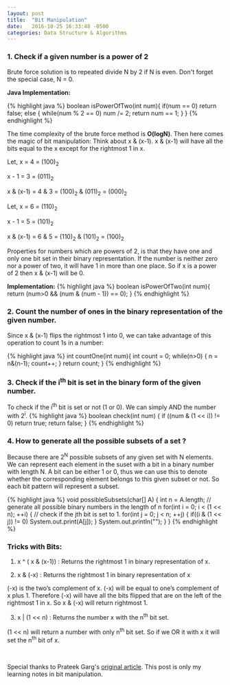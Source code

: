 ```yaml
---
layout: post
title:  "Bit Manipulation"
date:   2016-10-25 16:33:48 -0500
categories: Data Structure & Algorithms
---
```

### 1. Check if a given number is a power of 2
Brute force solution is to repeated divide N by 2 if N is even. Don't forget the special case, N = 0.

**Java Implementation:**

{% highlight java %}
boolean isPowerOfTwo(int num){
  if(num == 0) return false;
  else {
    while(num % 2 == 0) num /= 2;
    return num == 1;
  }
}
{% endhighlight %}

The time complexity of the brute force method is **O(logN)**.
Then here comes the magic of bit manipulation:
Think about x & (x-1). x & (x-1) will have all the bits equal to the x except for the rightmost 1 in x.

Let, x = 4 = (100)<sub>2</sub>

x - 1 = 3 = (011)<sub>2</sub>

x & (x-1) = 4 & 3 = (100)<sub>2</sub> & (011)<sub>2</sub> = (000)<sub>2</sub>

Let, x = 6 = (110)<sub>2</sub>

x - 1 = 5 = (101)<sub>2</sub>

x & (x-1) = 6 & 5 = (110)<sub>2</sub> & (101)<sub>2</sub> = (100)<sub>2</sub>

Properties for numbers which are powers of 2, is that they have one and only one bit set in their binary representation. If the number is neither zero nor a power of two, it will have 1 in more than one place. So if x is a power of 2 then x & (x-1) will be 0.

**Implementation:**
{% highlight java %}
boolean isPowerOfTwo(int num){
  return (num>0 && (num & (num - 1)) == 0);
}
{% endhighlight %}


### 2. Count the number of ones in the binary representation of the given number.

Since x & (x-1) flips the rightmost 1 into 0, we can take advantage of this operation to count 1s in a number:

{% highlight java %}
int countOne(int num){
  int count = 0;
  while(n>0) {
    n = n&(n-1);
    count++;
  }
  return count;
}
{% endhighlight %}


### 3. Check if the i<sup>th</sup> bit is set in the binary form of the given number.

To check if the i<sup>th</sup> bit is set or not (1 or 0). We can simply AND the number with 2<sup>i</sup>.
{% highlight java %}
boolean check(int num) {
  if ((num & (1 << i)) != 0) return true;
  return false;
}
{% endhighlight %}

### 4. How to generate all the possible subsets of a set ?
Because there are 2<sup>N</sup> possible subsets of any given set with N elements. We can represent each element in the suset with a bit in a binary number with length N. A bit can be either 1 or 0, thus we can use this to denote whether the corresponding element belongs to this given subset or not. So each bit pattern will represent a subset.

{% highlight java %}
void possibleSubsets(char[] A) {
  int n = A.length;
  // generate all possible binary numbers in the length of n
  for(int i = 0; i < (1 << n); ++i) {
    // check if the jth bit is set to 1.
    for(int j = 0; j < n; ++j) {
      if((i & (1 << j)) != 0) System.out.print(A[j]);
    }
    System.out.println("");
  }
}
{% endhighlight %}

### Tricks with Bits:

1) x ^ ( x & (x-1)) : Returns the rightmost 1 in binary representation of x.



2) x & (-x) : Returns the rightmost 1 in binary representation of x

(-x) is the two’s complement of x. (-x) will be equal to one’s complement of x plus 1.
Therefore (-x) will have all the bits flipped that are on the left of the rightmost 1 in x. So x & (-x) will return rightmost 1.


3) x \| (1 << n) : Returns the number x with the n<sup>th</sup> bit set.

(1 << n) will return a number with only n<sup>th</sup> bit set. So if we OR it with x it will set the n<sup>th</sup> bit of x.

<br/>

Special thanks to Prateek Garg's [original article](https://www.hackerearth.com/practice/notes/bit-manipulation/). This post is only my learning notes in bit manipulation.
